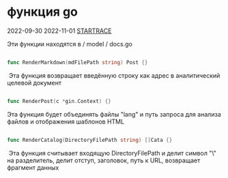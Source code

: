# функция go

2022-09-30
2022-11-01
[STARTRACE](/)

Эти функции находятся в / model / docs.go

```go

func RenderMarkdown(mdFilePath string) Post {}

```

 Эта функция возвращает введённую строку как адрес в аналитический целевой документ

```go

func RenderPost(c *gin.Context) {}

```

Эта функция будет объединять файлы "lang" и путь запроса для анализа файлов и отображения шаблонов HTML

```go

func RenderCatalog(DirectoryFilePath string) []Cata {}

```

 Эта функция считывает входящую DirectoryFilePath и делит символ "\\" на разделитель, делит отступ, заголовок, путь к URL, возвращает фрагмент данных
